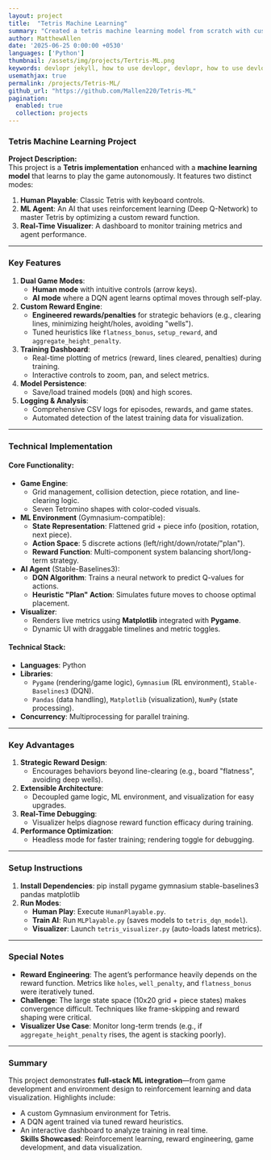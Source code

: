```yaml
---
layout: project
title:  "Tetris Machine Learning"
summary: "Created a tetris machine learning model from scratch with custom weights and rewards."
author: MatthewAllen
date: '2025-06-25 0:00:00 +0530'
languages: ['Python']
thumbnail: /assets/img/projects/Tertris-ML.png
keywords: devlopr jekyll, how to use devlopr, devlopr, how to use devlopr-jekyll, devlopr-jekyll tutorial,best jekyll themes, multi languages and tags
usemathjax: true
permalink: /projects/Tetris-ML/
github_url: "https://github.com/Mallen220/Tetris-ML"
pagination:
  enabled: true
  collection: projects
---
```


### Tetris Machine Learning Project
**Project Description:**  
This project is a **Tetris implementation** enhanced with a **machine learning model** that learns to play the game autonomously. It features two distinct modes:
1. **Human Playable**: Classic Tetris with keyboard controls.
2. **ML Agent**: An AI that uses reinforcement learning (Deep Q-Network) to master Tetris by optimizing a custom reward function.
3. **Real-Time Visualizer**: A dashboard to monitor training metrics and agent performance.

---

### Key Features
1. **Dual Game Modes**:
    - **Human mode** with intuitive controls (arrow keys).
    - **AI mode** where a DQN agent learns optimal moves through self-play.
2. **Custom Reward Engine**:
    - **Engineered rewards/penalties** for strategic behaviors (e.g., clearing lines, minimizing height/holes, avoiding "wells").
    - Tuned heuristics like `flatness_bonus`, `setup_reward`, and `aggregate_height_penalty`.
3. **Training Dashboard**:
    - Real-time plotting of metrics (reward, lines cleared, penalties) during training.
    - Interactive controls to zoom, pan, and select metrics.
4. **Model Persistence**:
    - Save/load trained models (`DQN`) and high scores.
5. **Logging & Analysis**:
    - Comprehensive CSV logs for episodes, rewards, and game states.
    - Automated detection of the latest training data for visualization.

---

### Technical Implementation
#### Core Functionality:
- **Game Engine**:
    - Grid management, collision detection, piece rotation, and line-clearing logic.
    - Seven Tetromino shapes with color-coded visuals.
- **ML Environment** (Gymnasium-compatible):
    - **State Representation**: Flattened grid + piece info (position, rotation, next piece).
    - **Action Space**: 5 discrete actions (left/right/down/rotate/"plan").
    - **Reward Function**: Multi-component system balancing short/long-term strategy.
- **AI Agent** (Stable-Baselines3):
    - **DQN Algorithm**: Trains a neural network to predict Q-values for actions.
    - **Heuristic "Plan" Action**: Simulates future moves to choose optimal placement.
- **Visualizer**:
    - Renders live metrics using **Matplotlib** integrated with **Pygame**.
    - Dynamic UI with draggable timelines and metric toggles.

#### Technical Stack:
- **Languages**: Python
- **Libraries**:
    - `Pygame` (rendering/game logic), `Gymnasium` (RL environment), `Stable-Baselines3` (DQN).
    - `Pandas` (data handling), `Matplotlib` (visualization), `NumPy` (state processing).
- **Concurrency**: Multiprocessing for parallel training.

---

### Key Advantages
1. **Strategic Reward Design**:
    - Encourages behaviors beyond line-clearing (e.g., board "flatness", avoiding deep wells).
2. **Extensible Architecture**:
    - Decoupled game logic, ML environment, and visualization for easy upgrades.
3. **Real-Time Debugging**:
    - Visualizer helps diagnose reward function efficacy during training.
4. **Performance Optimization**:
    - Headless mode for faster training; rendering toggle for debugging.

---

### Setup Instructions
1. **Install Dependencies**:
   pip install pygame gymnasium stable-baselines3 pandas matplotlib  
2. **Run Modes**:
    - **Human Play**: Execute `HumanPlayable.py`.
    - **Train AI**: Run `MLPlayable.py` (saves models to `tetris_dqn_model`).
    - **Visualizer**: Launch `tetris_visualizer.py` (auto-loads latest metrics).

---

### Special Notes
- **Reward Engineering**: The agent’s performance heavily depends on the reward function. Metrics like `holes`, `well_penalty`, and `flatness_bonus` were iteratively tuned.
- **Challenge**: The large state space (10x20 grid + piece states) makes convergence difficult. Techniques like frame-skipping and reward shaping were critical.
- **Visualizer Use Case**: Monitor long-term trends (e.g., if `aggregate_height_penalty` rises, the agent is stacking poorly).

---

### Summary
This project demonstrates **full-stack ML integration**—from game development and environment design to reinforcement learning and data visualization. Highlights include:
- A custom Gymnasium environment for Tetris.
- A DQN agent trained via tuned reward heuristics.
- An interactive dashboard to analyze training in real time.  
  **Skills Showcased**: Reinforcement learning, reward engineering, game development, and data visualization.